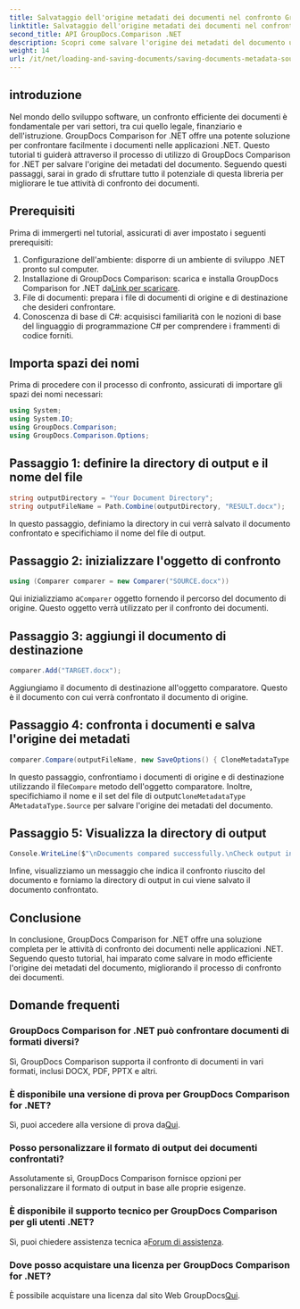 ```yaml
---
title: Salvataggio dell'origine metadati dei documenti nel confronto GroupDocs per .NET
linktitle: Salvataggio dell'origine metadati dei documenti nel confronto GroupDocs per .NET
second_title: API GroupDocs.Comparison .NET
description: Scopri come salvare l'origine dei metadati del documento utilizzando GroupDocs Comparison for .NET. Segui la nostra guida passo passo per un confronto diretto dei documenti nel tuo .NET.
weight: 14
url: /it/net/loading-and-saving-documents/saving-documents-metadata-source/
---
```

## introduzione
Nel mondo dello sviluppo software, un confronto efficiente dei documenti è fondamentale per vari settori, tra cui quello legale, finanziario e dell'istruzione. GroupDocs Comparison for .NET offre una potente soluzione per confrontare facilmente i documenti nelle applicazioni .NET. Questo tutorial ti guiderà attraverso il processo di utilizzo di GroupDocs Comparison for .NET per salvare l'origine dei metadati del documento. Seguendo questi passaggi, sarai in grado di sfruttare tutto il potenziale di questa libreria per migliorare le tue attività di confronto dei documenti.
## Prerequisiti
Prima di immergerti nel tutorial, assicurati di aver impostato i seguenti prerequisiti:
1. Configurazione dell'ambiente: disporre di un ambiente di sviluppo .NET pronto sul computer.
2.  Installazione di GroupDocs Comparison: scarica e installa GroupDocs Comparison for .NET da[Link per scaricare](https://releases.groupdocs.com/comparison/net/).
3. File di documenti: prepara i file di documenti di origine e di destinazione che desideri confrontare.
4. Conoscenza di base di C#: acquisisci familiarità con le nozioni di base del linguaggio di programmazione C# per comprendere i frammenti di codice forniti.

## Importa spazi dei nomi
Prima di procedere con il processo di confronto, assicurati di importare gli spazi dei nomi necessari:
```csharp
using System;
using System.IO;
using GroupDocs.Comparison;
using GroupDocs.Comparison.Options;
```

## Passaggio 1: definire la directory di output e il nome del file
```csharp
string outputDirectory = "Your Document Directory";
string outputFileName = Path.Combine(outputDirectory, "RESULT.docx");
```
In questo passaggio, definiamo la directory in cui verrà salvato il documento confrontato e specifichiamo il nome del file di output.
## Passaggio 2: inizializzare l'oggetto di confronto
```csharp
using (Comparer comparer = new Comparer("SOURCE.docx"))
```
 Qui inizializziamo a`Comparer` oggetto fornendo il percorso del documento di origine. Questo oggetto verrà utilizzato per il confronto dei documenti.
## Passaggio 3: aggiungi il documento di destinazione
```csharp
comparer.Add("TARGET.docx");
```
Aggiungiamo il documento di destinazione all'oggetto comparatore. Questo è il documento con cui verrà confrontato il documento di origine.
## Passaggio 4: confronta i documenti e salva l'origine dei metadati
```csharp
comparer.Compare(outputFileName, new SaveOptions() { CloneMetadataType = MetadataType.Source });
```
 In questo passaggio, confrontiamo i documenti di origine e di destinazione utilizzando il file`Compare` metodo dell'oggetto comparatore. Inoltre, specifichiamo il nome e il set del file di output`CloneMetadataType` A`MetadataType.Source` per salvare l'origine dei metadati del documento.
## Passaggio 5: Visualizza la directory di output
```csharp
Console.WriteLine($"\nDocuments compared successfully.\nCheck output in {outputDirectory}.");
```
Infine, visualizziamo un messaggio che indica il confronto riuscito del documento e forniamo la directory di output in cui viene salvato il documento confrontato.

## Conclusione
In conclusione, GroupDocs Comparison for .NET offre una soluzione completa per le attività di confronto dei documenti nelle applicazioni .NET. Seguendo questo tutorial, hai imparato come salvare in modo efficiente l'origine dei metadati del documento, migliorando il processo di confronto dei documenti.
## Domande frequenti
### GroupDocs Comparison for .NET può confrontare documenti di formati diversi?
Sì, GroupDocs Comparison supporta il confronto di documenti in vari formati, inclusi DOCX, PDF, PPTX e altri.
### È disponibile una versione di prova per GroupDocs Comparison for .NET?
 Sì, puoi accedere alla versione di prova da[Qui](https://releases.groupdocs.com/).
### Posso personalizzare il formato di output dei documenti confrontati?
Assolutamente sì, GroupDocs Comparison fornisce opzioni per personalizzare il formato di output in base alle proprie esigenze.
### È disponibile il supporto tecnico per GroupDocs Comparison per gli utenti .NET?
 Sì, puoi chiedere assistenza tecnica a[Forum di assistenza](https://forum.groupdocs.com/c/comparison/12).
### Dove posso acquistare una licenza per GroupDocs Comparison for .NET?
 È possibile acquistare una licenza dal sito Web GroupDocs[Qui](https://purchase.groupdocs.com/buy).